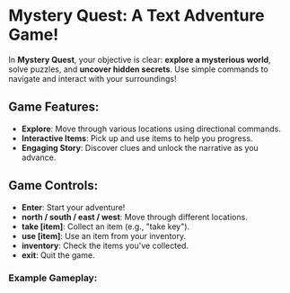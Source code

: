 # **Mystery Quest: A Text Adventure Game!**

In **Mystery Quest**, your objective is clear: **explore a mysterious world**, solve puzzles, and **uncover hidden secrets**. Use simple commands to navigate and interact with your surroundings!

## Game Features:
- **Explore**: Move through various locations using directional commands.
- **Interactive Items**: Pick up and use items to help you progress.
- **Engaging Story**: Discover clues and unlock the narrative as you advance.

## Game Controls:
- **Enter**: Start your adventure!
- **north / south / east / west**: Move through different locations.
- **take [item]**: Collect an item (e.g., "take key").
- **use [item]**: Use an item from your inventory.
- **inventory**: Check the items you've collected.
- **exit**: Quit the game.

### Example Gameplay:
